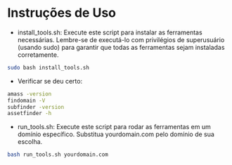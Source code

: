 # Instruções de Uso

* install_tools.sh:
  Execute este script para instalar as ferramentas necessárias. Lembre-se de executá-lo com privilégios de superusuário (usando sudo) para garantir que todas as ferramentas sejam instaladas corretamente.

```bash
sudo bash install_tools.sh
```

* Verificar se deu certo:

```bash
amass -version
findomain -V
subfinder -version
assetfinder -h
```

* run_tools.sh:
  Execute este script para rodar as ferramentas em um domínio específico. Substitua yourdomain.com pelo domínio de sua escolha.

```bash
bash run_tools.sh yourdomain.com
```
